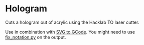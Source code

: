 # Hologram

Cuts a hologram out of acrylic using the Hacklab TO laser cutter.

Use in combination with [SVG to GCode](https://github.com/avwuff/SVG-to-GCode).
You might need to use [fix_notation.py](./fix_notation.py) on the output.
